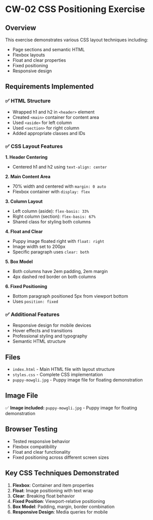 # CW-02 CSS Positioning Exercise

## Overview
This exercise demonstrates various CSS layout techniques including:
- Page sections and semantic HTML
- Flexbox layouts
- Float and clear properties  
- Fixed positioning
- Responsive design

## Requirements Implemented

### ✅ HTML Structure
- Wrapped h1 and h2 in `<header>` element
- Created `<main>` container for content area
- Used `<aside>` for left column
- Used `<section>` for right column
- Added appropriate classes and IDs

### ✅ CSS Layout Features

**1. Header Centering**
- Centered h1 and h2 using `text-align: center`

**2. Main Content Area**
- 70% width and centered with `margin: 0 auto`
- Flexbox container with `display: flex`

**3. Column Layout**
- Left column (aside): `flex-basis: 33%`
- Right column (section): `flex-basis: 67%`
- Shared class for styling both columns

**4. Float and Clear**
- Puppy image floated right with `float: right`
- Image width set to 200px
- Specific paragraph uses `clear: both`

**5. Box Model**
- Both columns have 2em padding, 2em margin
- 4px dashed red border on both columns

**6. Fixed Positioning**
- Bottom paragraph positioned 5px from viewport bottom
- Uses `position: fixed`

### ✅ Additional Features
- Responsive design for mobile devices
- Hover effects and transitions
- Professional styling and typography
- Semantic HTML structure

## Files
- `index.html` - Main HTML file with layout structure
- `styles.css` - Complete CSS implementation
- `puppy-mowgli.jpg` - Puppy image file for floating demonstration

## Image File
✅ **Image included:** `puppy-mowgli.jpg` - Puppy image for floating demonstration

## Browser Testing
- Tested responsive behavior
- Flexbox compatibility
- Float and clear functionality
- Fixed positioning across different screen sizes

## Key CSS Techniques Demonstrated
1. **Flexbox**: Container and item properties
2. **Float**: Image positioning with text wrap
3. **Clear**: Breaking float behavior
4. **Fixed Position**: Viewport-relative positioning
5. **Box Model**: Padding, margin, border combination
6. **Responsive Design**: Media queries for mobile